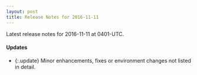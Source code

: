 ```yaml
---
layout: post
title: Release Notes for 2016-11-11
---
```


Latest release notes for 2016-11-11 at 0401-UTC.

<div class='updates' markdown='1'>

#### Updates

- {:.update} Minor enhancements, fixes or environment changes not listed in detail.

</div>


